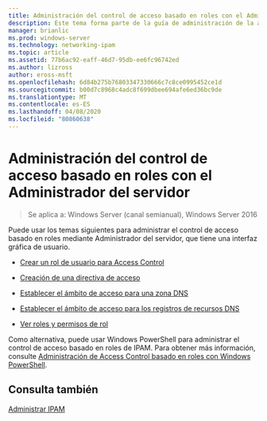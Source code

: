 ```yaml
---
title: Administración del control de acceso basado en roles con el Administrador del servidor
description: Este tema forma parte de la guía de administración de la administración de direcciones IP (IPAM) en Windows Server 2016.
manager: brianlic
ms.prod: windows-server
ms.technology: networking-ipam
ms.topic: article
ms.assetid: 77b6ac92-eaff-46d7-95db-ee6fc96742ed
ms.author: lizross
author: eross-msft
ms.openlocfilehash: 6d84b275b76803347330666c7c8ce0995452ce1d
ms.sourcegitcommit: b00d7c8968c4adc8f699dbee694afe6ed36bc9de
ms.translationtype: MT
ms.contentlocale: es-ES
ms.lasthandoff: 04/08/2020
ms.locfileid: "80860638"
---
```

# <a name="manage-role-based-access-control-with-server-manager"></a>Administración del control de acceso basado en roles con el Administrador del servidor

>Se aplica a: Windows Server (canal semianual), Windows Server 2016

Puede usar los temas siguientes para administrar el control de acceso basado en roles mediante Administrador del servidor, que tiene una interfaz gráfica de usuario.  
  
-   [Crear un rol de usuario para Access Control](../../technologies/ipam/Create-a-User-Role-for-Access-Control.md)  
  
-   [Creación de una directiva de acceso](../../technologies/ipam/Create-an-Access-Policy.md)  
  
-   [Establecer el ámbito de acceso para una zona DNS](../../technologies/ipam/Set-Access-Scope-for-a-DNS-Zone.md)
  
-   [Establecer el ámbito de acceso para los registros de recursos DNS](../../technologies/ipam/Set-Access-Scope-for-DNS-Resource-Records.md)
  
-   [Ver roles y permisos de rol](../../technologies/ipam/View-Roles-and-Role-Permissions.md)
  
Como alternativa, puede usar Windows PowerShell para administrar el control de acceso basado en roles de IPAM. Para obtener más información, consulte [Administración de Access Control basado en roles con Windows PowerShell](../../technologies/ipam/Manage-Role-Based-Access-Control-with-Windows-PowerShell.md).
  
## <a name="see-also"></a>Consulta también  
[Administrar IPAM](Manage-IPAM.md)  
  


